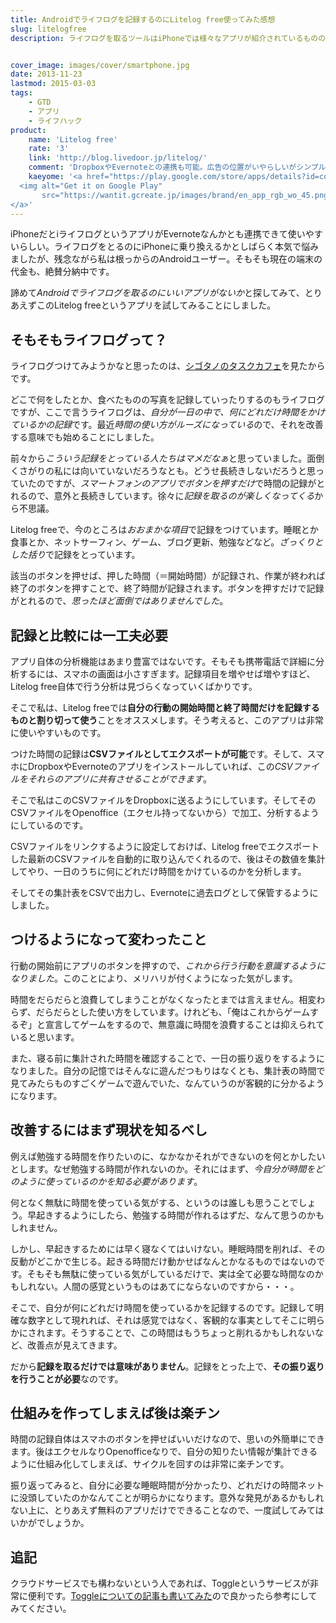 ```yaml
---
title: Androidでライフログを記録するのにLitelog free使ってみた感想
slug: litelogfree
description: ライフログを取るツールはiPhoneでは様々なアプリが紹介されているものの、Android用のアプリとなるとさっぱり情報が見つかりません。そこで、とりあえずスマホでは時間の記録を取るだけと割りきって、シンプルなアプリを探して試してみました。


cover_image: images/cover/smartphone.jpg
date: 2013-11-23
lastmod: 2015-03-03
tags: 
    - GTD
    - アプリ
    - ライフハック
product:
    name: 'Litelog free'
    rate: '3'
    link: 'http://blog.livedoor.jp/litelog/'
    comment: 'DropboxやEvernoteとの連携も可能。広告の位置がいやらしいがシンプルでいい。'
    kaeyome: '<a href="https://play.google.com/store/apps/details?id=com.mindplanet.android.litelogfree" target="_blank">
  <img alt="Get it on Google Play"
       src="https://wantit.gcreate.jp/images/brand/en_app_rgb_wo_45.png" />
</a>'
---
```


iPhoneだとiライフログというアプリがEvernoteなんかとも連携できて使いやすいらしい。ライフログをとるのにiPhoneに乗り換えるかとしばらく本気で悩みましたが、残念ながら私は根っからのAndroidユーザー。そもそも現在の端末の代金も、絶賛分納中です。

諦めて<em>Androidでライフログを取るのにいいアプリがないか</em>と探してみて、とりあえずこのLitelog freeというアプリを試してみることにしました。


## そもそもライフログって？


ライフログつけてみようかなと思ったのは、<a href="http://cyblog.jp/modules/weblogs/" target="_blank">シゴタノのタスクカフェ</a>を見たからです。

どこで何をしたとか、食べたものの写真を記録していったりするのもライフログですが、ここで言うライフログは、<em>自分が一日の中で、何にどれだけ時間をかけているかの記録</em>です。最近<em>時間の使い方がルーズになっている</em>ので、それを改善する意味でも始めることにしました。

前々から<em>こういう記録をとっている人たちはマメだなぁ</em>と思っていました。面倒くさがりの私には向いていないだろうなとも。どうせ長続きしないだろうと思っていたのですが、<em>スマートフォンのアプリでボタンを押すだけ</em>で時間の記録がとれるので、意外と長続きしています。徐々に<em>記録を取るのが楽しくなってくる</em>から不思議。

Litelog freeで、今のところは<em>おおまかな項目</em>で記録をつけています。睡眠とか食事とか、ネットサーフィン、ゲーム、ブログ更新、勉強などなど。<em>ざっくりとした括り</em>で記録をとっています。

該当のボタンを押せば、押した時間（＝開始時間）が記録され、作業が終われば終了のボタンを押すことで、終了時間が記録されます。ボタンを押すだけで記録がとれるので、<em>思ったほど面倒ではありませんでした</em>。


## 記録と比較には一工夫必要


アプリ自体の分析機能はあまり豊富ではないです。そもそも携帯電話で詳細に分析するには、スマホの画面は小さすぎます。記録項目を増やせば増やすほど、Litelog free自体で行う分析は見づらくなっていくばかりです。

そこで私は、Litelog freeでは<strong>自分の行動の開始時間と終了時間だけを記録するものと割り切って使う</strong>ことをオススメします。そう考えると、このアプリは非常に使いやすいものです。

つけた時間の記録は<strong>CSVファイルとしてエクスポートが可能</strong>です。そして、スマホにDropboxやEvernoteのアプリをインストールしていれば、この<em>CSVファイルをそれらのアプリに共有させることができます</em>。

そこで私はこのCSVファイルをDropboxに送るようにしています。そしてそのCSVファイルをOpenoffice（エクセル持ってないから）で加工、分析するようにしているのです。

CSVファイルをリンクするように設定しておけば、Litelog freeでエクスポートした最新のCSVファイルを自動的に取り込んでくれるので、後はその数値を集計してやり、一日のうちに何にどれだけ時間をかけているのかを分析します。

そしてその集計表をCSVで出力し、Evernoteに過去ログとして保管するようにしました。


## つけるようになって変わったこと


行動の開始前にアプリのボタンを押すので、<em>これから行う行動を意識するようになりました</em>。このことにより、メリハリが付くようになった気がします。

時間をだらだらと浪費してしまうことがなくなったとまでは言えません。相変わらず、だらだらとした使い方をしています。けれども、「俺はこれからゲームするぞ」と宣言してゲームをするので、無意識に時間を浪費することは抑えられていると思います。

また、寝る前に集計された時間を確認することで、一日の振り返りをするようになりました。自分の記憶ではそんなに遊んだつもりはなくとも、集計表の時間で見てみたらものすごくゲームで遊んでいた、なんていうのが客観的に分かるようになります。


## 改善するにはまず現状を知るべし


例えば勉強する時間を作りたいのに、なかなかそれができないのを何とかしたいとします。なぜ勉強する時間が作れないのか。それにはまず、<em>今自分が時間をどのように使っているのかを知る必要があります</em>。

何となく無駄に時間を使っている気がする、というのは誰しも思うことでしょう。早起きするようにしたら、勉強する時間が作れるはずだ、なんて思うのかもしれません。

しかし、早起きするためには早く寝なくてはいけない。睡眠時間を削れば、その反動がどこかで生じる。起きる時間だけ動かせばなんとかなるものではないのです。そもそも無駄に使っている気がしているだけで、実は全て必要な時間なのかもしれない。人間の感覚というものはあてにならないのですから・・・。

そこで、自分が何にどれだけ時間を使っているかを記録するのです。記録して明確な数字として現れれば、それは感覚ではなく、客観的な事実としてそこに明らかにされます。そうすることで、この時間はもうちょっと削れるかもしれないなど、改善点が見えてきます。

だから<strong>記録を取るだけでは意味がありません</strong>。記録をとった上で、<strong>その振り返りを行うことが必要</strong>なのです。


## 仕組みを作ってしまえば後は楽チン


時間の記録自体はスマホのボタンを押せばいいだけなので、思いの外簡単にできます。後はエクセルなりOpenofficeなりで、自分の知りたい情報が集計できるように仕組み化してしまえば、サイクルを回すのは非常に楽チンです。

振り返ってみると、自分に必要な睡眠時間が分かったり、どれだけの時間ネットに没頭していたのかなんてことが明らかになります。意外な発見があるかもしれない上に、とりあえず無料のアプリだけでできることなので、一度試してみてはいかがでしょうか。


## 追記


クラウドサービスでも構わないという人であれば、Toggleというサービスが非常に便利です。<a href="https://wantit.gcreate.jp/toggle-timer/" title="Toggle＋Todoistで作業時間の記録がくっそ便利に">Toggleについての記事も書いてみた</a>ので良かったら参考にしてみてください。


  